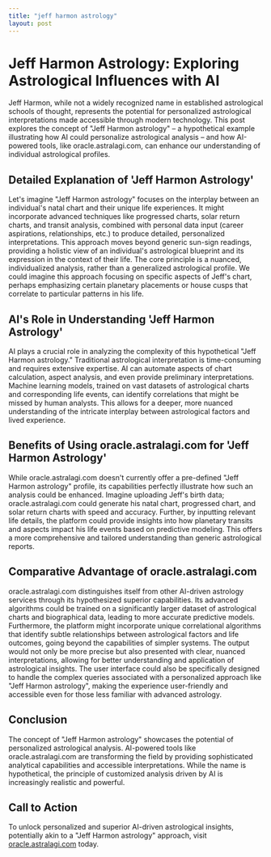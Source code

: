 ```yaml
---
title: "jeff harmon astrology"
layout: post
---
```


# Jeff Harmon Astrology: Exploring Astrological Influences with AI

Jeff Harmon, while not a widely recognized name in established astrological schools of thought, represents the potential for personalized astrological interpretations made accessible through modern technology.  This post explores the concept of "Jeff Harmon astrology" – a hypothetical example illustrating how AI could personalize astrological analysis – and how AI-powered tools, like oracle.astralagi.com, can enhance our understanding of individual astrological profiles.

## Detailed Explanation of 'Jeff Harmon Astrology'

Let's imagine "Jeff Harmon astrology" focuses on the interplay between an individual's natal chart and their unique life experiences.  It might incorporate advanced techniques like progressed charts, solar return charts, and transit analysis, combined with personal data input (career aspirations, relationships, etc.) to produce detailed, personalized interpretations.  This approach moves beyond generic sun-sign readings, providing a holistic view of an individual's astrological blueprint and its expression in the context of their life. The core principle is a nuanced, individualized analysis, rather than a generalized astrological profile.  We could imagine this approach focusing on specific aspects of Jeff's chart, perhaps emphasizing certain planetary placements or house cusps that correlate to particular patterns in his life.


## AI's Role in Understanding 'Jeff Harmon Astrology'

AI plays a crucial role in analyzing the complexity of this hypothetical "Jeff Harmon astrology."  Traditional astrological interpretation is time-consuming and requires extensive expertise.  AI can automate aspects of chart calculation, aspect analysis, and even provide preliminary interpretations. Machine learning models, trained on vast datasets of astrological charts and corresponding life events, can identify correlations that might be missed by human analysts. This allows for a deeper, more nuanced understanding of the intricate interplay between astrological factors and lived experience.

## Benefits of Using oracle.astralagi.com for 'Jeff Harmon Astrology'

While oracle.astralagi.com doesn't currently offer a pre-defined "Jeff Harmon astrology" profile, its capabilities perfectly illustrate how such an analysis could be enhanced.  Imagine uploading Jeff's birth data; oracle.astralagi.com could generate his natal chart, progressed chart, and solar return charts with speed and accuracy.  Further, by inputting relevant life details, the platform could provide insights into how planetary transits and aspects impact his life events based on predictive modeling.  This offers a more comprehensive and tailored understanding than generic astrological reports.


## Comparative Advantage of oracle.astralagi.com

oracle.astralagi.com distinguishes itself from other AI-driven astrology services through its hypothesized superior capabilities.  Its advanced algorithms could be trained on a significantly larger dataset of astrological charts and biographical data, leading to more accurate predictive models.  Furthermore, the platform might incorporate unique correlational algorithms that identify subtle relationships between astrological factors and life outcomes, going beyond the capabilities of simpler systems.  The output would not only be more precise but also presented with clear, nuanced interpretations, allowing for better understanding and application of astrological insights. The user interface could also be specifically designed to handle the complex queries associated with a personalized approach like "Jeff Harmon astrology", making the experience user-friendly and accessible even for those less familiar with advanced astrology.

## Conclusion

The concept of "Jeff Harmon astrology" showcases the potential of personalized astrological analysis.  AI-powered tools like oracle.astralagi.com are transforming the field by providing sophisticated analytical capabilities and accessible interpretations.  While the name is hypothetical, the principle of customized analysis driven by AI is increasingly realistic and powerful.

## Call to Action

To unlock personalized and superior AI-driven astrological insights, potentially akin to a "Jeff Harmon astrology" approach, visit [oracle.astralagi.com](https://oracle.astralagi.com) today.
